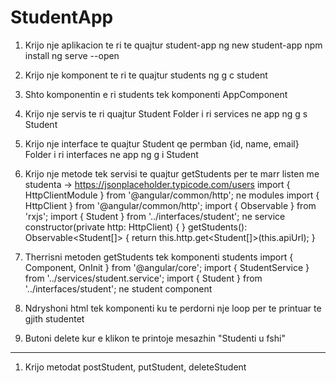 # StudentApp
1. Krijo nje aplikacion te ri te quajtur student-app
ng new student-app
npm install
ng serve --open

2. Krijo nje komponent te ri te quajtur students
ng g c student

3.  Shto  komponentin e ri students tek komponenti AppComponent
 <app-student></app-student>

6. Krijo nje servis te ri quajtur Student
Folder i ri services ne app
ng g s Student 

7. Krijo nje interface te quajtur Student qe permban {id, name, email}
Folder i ri interfaces ne app
ng g i Student

8. Krijo nje metode tek servisi te quajtur getStudents per te marr listen me studenta -> https://jsonplaceholder.typicode.com/users
import { HttpClientModule } from '@angular/common/http'; ne modules
import { HttpClient } from '@angular/common/http';
import { Observable } from 'rxjs';
import { Student } from '../interfaces/student'; ne service
constructor(private http: HttpClient) { }
  getStudents(): Observable<Student[]> {
    return this.http.get<Student[]>(this.apiUrl);
  }

9. Therrisni metoden getStudents tek komponenti students
import { Component, OnInit } from '@angular/core';
import { StudentService } from '../services/student.service';
import { Student } from '../interfaces/student'; ne student component

10. Ndryshoni html tek komponenti ku te perdorni nje loop per te printuar te gjith studentet

11. Butoni delete kur e klikon te printoje mesazhin "Studenti u fshi"
 
-------------------------------------------------------------------------------------
1. Krijo metodat postStudent, putStudent, deleteStudent